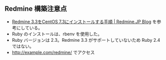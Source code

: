 ## Redmine 構築注意点
- [Redmine 3.3をCentOS 7.3にインストールする手順 | Redmine.JP Blog](http://blog.redmine.jp/articles/3_3/install/centos/) を参考にしている。
- Ruby のインストールは、rbenv を使用した。
- Ruby バージョンは 2.3。Redmine 3.3 がサポートしていないため Ruby 2.4 ではない。
- http://example.com/redmine/ でアクセス
